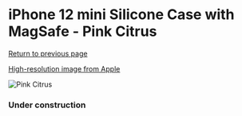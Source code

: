 # iPhone 12 mini Silicone Case with MagSafe - Pink Citrus

[Return to previous page](/iphone_12)

[High-resolution image from Apple](https://store.storeimages.cdn-apple.com/8756/as-images.apple.com/is/MHKP3?wid=4500&hei=4500&fmt=png)

<div style="width: 384px"><img src="/everysource/MHKP3.png" alt="Pink Citrus"></div>

### Under construction
